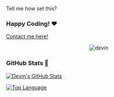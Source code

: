 Tell me how set this?
### Happy Coding! ❤
[Contact me here!](https://discord.com/users/561170896480501790)
<p align="center" href="https://discord.com/users/561170896480501790"> <img href="https://discord.com/users/561170896480501790" src="https://discord.c99.nl/widget/theme-3/561170896480501790.png" alt="devin"> </p>

### GitHub Stats 📝
[![Devin's GitHub Stats](https://github-readme-stats.vercel.app/api?username=DevinXZ&show_icons=true&hide_border=true&theme=yellow&hide=stars&include_all_commits=true&count_private=true)]()

[![Top Language](https://github-readme-stats.vercel.app/api/top-langs/?username=DevinXZ&layout=compact)](https://github.com/DevinXZ)
